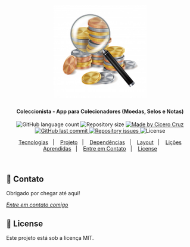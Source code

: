 <h1 align="center">
    <img alt="Coleccionista" title="#Coleccionista" src=".github/logo.jpg" width="250px" />
</h1>
<h4 align="center"> 
	Coleccionista - App para Colecionadores (Moedas, Selos e Notas)
</h4>
<p align="center">
  <img alt="GitHub language count" src="https://img.shields.io/github/languages/count/cicerocruz/Coleccionista?color=%23FC943D">

  <img alt="Repository size" src="https://img.shields.io/github/repo-size/cicerocruz/Coleccionista?color=%23FC943D">
	
  <a href="https://www.linkedin.com/in/cicerocruz/">
    <img alt="Made by Cicero Cruz" src="https://img.shields.io/badge/made%20by-C%C3%ADcero%20Cruz-%23FC943D">
  </a>

  <a href="https://github.com/cicerocruz/Coleccionista/commits/master">
    <img alt="GitHub last commit" src="https://img.shields.io/github/last-commit/cicerocruz/Coleccionista?color=%23FC943D">
  </a>

  <a href="https://github.com/cicerocruz/Coleccionista/issues">
    <img alt="Repository issues" src="https://img.shields.io/github/issues/cicerocruz/Coleccionista?color=%23FC943D">
  </a>

  <img alt="License" src="https://img.shields.io/badge/license-MIT-brightgreen?color=%23FC943D">
</p>
<p align="center">
  <a href="#-tecnologias">Tecnologias</a>&nbsp;&nbsp;&nbsp;|&nbsp;&nbsp;&nbsp;
  <a href="#-projeto">Projeto</a>&nbsp;&nbsp;&nbsp;|&nbsp;&nbsp;&nbsp;
  <a href="#-necessita">Dependências</a>&nbsp;&nbsp;&nbsp;|&nbsp;&nbsp;&nbsp;
  <a href="#-layout">Layout</a>&nbsp;&nbsp;&nbsp;|&nbsp;&nbsp;&nbsp;
  <a href="#-conceitos">Lições Aprendidas</a>&nbsp;&nbsp;&nbsp;|&nbsp;&nbsp;&nbsp;
  <a href="#-contato">Entre em Contato</a>&nbsp;&nbsp;&nbsp;|&nbsp;&nbsp;&nbsp;
  <a href="#memo-license">License</a>
</p>

<br>

## 💬 Contato
Obrigado por chegar até aqui! 

[*Entre em contato comigo*](https://www.linkedin.com/in/cicerocruz/)

## :memo: License

Este projeto está sob a licença MIT. 